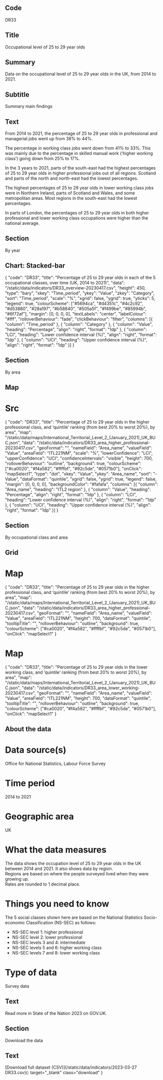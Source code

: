 ## Code
DR33

## Title
Occupational level of 25 to 29 year olds

## Summary
Data on the occupational level of 25 to 29 year olds in the UK, from 2014 to 2021.

## Subtitle
Summary main findings

## Text
From 2014 to 2021, the percentage of 25 to 29 year olds in professional and managerial jobs went up from 38% to 44%.

The percentage in working class jobs went down from 41% to 33%. This was mainly due to the percentage in skilled manual work (‘higher working class’) going down from 25% to 17%.

In the 3 years to 2021, parts of the south-east had the highest percentages of 25 to 29 year olds in higher professional jobs out of all regions. Scotland and parts of the north and north-east had the lowest percentages. 

The highest percentages of 25 to 29 year olds in lower working class jobs were in Northern Ireland, parts of Scotland and Wales, and some metropolitan areas. Most regions in the south-east had the lowest percentages.

In parts of London, the percentages of 25 to 29 year olds in both higher professional and lower working class occupations were higher than the national average.

## Section
By year

## Chart: Stacked-bar
{ "code": "DR33", "title": "Percentage of 25 to 29 year olds in each of the 5 occupational classes, over time (UK, 2014 to 2021)", "data": "/static/data/indicators/DR33_overview-20230417.csv", "height": 450, "type": "bary", "xkey": "Time_period", "ykey": "Value", "zkey": "Category", "sort": "Time_period", "scale": "%", "xgrid": false, "ygrid": true, "yticks": 5, "legend": true, "colourScheme": ["#5694ca", "#d4351c", "#4c2c92", "#d53880", "#28a197", "#b58840", "#505a5f", "#f499be", "#85994b", "#6f72af"], "margin": [0, 0, 0, 0], "textLabels": "center", "labelColour": "#fff", "rolloverBehaviour": "fade", "clickBehaviour": "filter", "columns": [{ "column": "Time_period" }, { "column": "Category" }, { "column": "Value", "heading": "Percentage", "align": "right", "format": "1dp" }, { "column": "LCI", "heading": "Lower confidence interval (%)", "align": "right", "format": "1dp" }, { "column": "UCI", "heading": "Upper confidence interval (%)", "align": "right", "format": "1dp" }] }

## Section
By area

## Map
# Src
{ "code": "DR33", "title": "Percentage of 25 to 29 year olds in the higher professional class, and ‘quintile’ ranking (from best 20% to worst 20%), by area", "map": "/static/data/maps/International_Territorial_Level_2_(January_2021)_UK_BUC.json", "data": "/static/data/indicators/DR33_area_higher_professional-20230417.csv", "geoFormat": "", "nameField": "Area_name", "valueField": "Value", "areaField": "ITL221NM", "scale": "%", "lowerConfidence": "LCI", "upperConfidence": "UCI", "confidenceIntervals": "visible", "height": 700, "rolloverBehaviour": "outline", "background": true, "colourScheme": ["#ca0020", "#f4a582", "#ffffbf", "#92c5de", "#0571b0"], "onClick": "mapSelect1", "type": "dot", "xkey": "Value", "ykey": "Area_name", "sort": "-Value", "dataFormat": "quintile", "xgrid": false, "ygrid": true, "legend": false, "margin": [0, 0, 0, 0], "backgroundColor": "#fafafa", "columns": [{ "column": "Area_name", "heading": "ITL2 region" }, { "column": "Value", "heading": "Percentage", "align": "right", "format": "1dp" }, { "column": "LCI", "heading": "Lower confidence interval (%)", "align": "right", "format": "1dp" }, { "column": "UCI", "heading": "Upper confidence interval (%)", "align": "right", "format": "1dp" }] }

## Section
By occupational class and area

## Grid
# Map
{
    "code": "DR33",
    "title": "Percentage of 25 to 29 year olds in the higher professional class, and ‘quintile’ ranking (from best 20% to worst 20%), by area",
    "map": "/static/data/maps/International_Territorial_Level_2_(January_2021)_UK_BUC.json",
    "data": "/static/data/indicators/DR33_area_higher_professional-20230417.csv",
    "geoFormat": "",
    "nameField": "Area_name",
    "valueField": "Value",
    "areaField": "ITL221NM",
    "height": 700,
    "dataFormat": "quintile",
    "tooltipTitle": "",
    "rolloverBehaviour": "outline",
    "background": true,
    "colourScheme": ["#ca0020", "#f4a582", "#ffffbf", "#92c5de", "#0571b0"],
    "onClick": "mapSelect1"
}

# Map
{
    "code": "DR33",
    "title": "Percentage of 25 to 29 year olds in the lower working class, and ‘quintile’ ranking (from best 20% to worst 20%), by area",
    "map": "/static/data/maps/International_Territorial_Level_2_(January_2021)_UK_BUC.json",
    "data": "/static/data/indicators/DR33_area_lower_working-20230417.csv",
    "geoFormat": "",
    "nameField": "Area_name",
    "valueField": "Value",
    "areaField": "ITL221NM",
    "height": 700,
    "dataFormat": "quintile",
    "tooltipTitle": "",
    "rolloverBehaviour": "outline",
    "background": true,
    "colourScheme": ["#ca0020", "#f4a582", "#ffffbf", "#92c5de", "#0571b0"],
    "onClick": "mapSelect1"
}

## About the data
# Data source(s)
Office for National Statistics, Labour Force Survey

# Time period
2014 to 2021

# Geographic area
UK

# What the data measures
The data shows the occupation level of 25 to 29 year olds in the UK between 2014 and 2021. It also shows data by region.
<br>
Regions are based on where the people surveyed lived when they were growing up.
<br>
Rates are rounded to 1 decimal place.

# Things you need to know
The 5 social classes shown here are based on the National Statistics Socio-economic Classification (NS-SEC) as follows:

<ul class="govuk-list">
  <li>NS-SEC level 1: higher professional</li>
  <li>NS-SEC level 2: lower professional</li>
  <li>NS-SEC levels 3 and 4: intermediate</li>
  <li>NS-SEC levels 5 and 6: higher working class</li>
  <li>NS-SEC levels 7 and 8: lower working class</li>
</ul>

# Type of data
Survey data

## Text
Read more in State of the Nation 2023 on GOV.UK.

## Section
Download the data

## Text
[Download full dataset (CSV)](/static/data/indicators/2023-03-27 DR33.csv){: target="_blank" class="download" }
